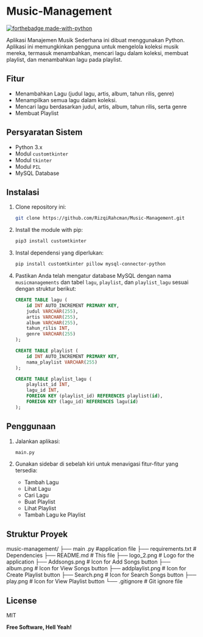 # Music-Management

[![forthebadge made-with-python](http://ForTheBadge.com/images/badges/made-with-python.svg)](https://www.python.org/)


Aplikasi Manajemen Musik Sederhana ini dibuat menggunakan Python. Aplikasi ini memungkinkan pengguna untuk mengelola koleksi musik mereka, termasuk menambahkan, mencari lagu dalam koleksi, membuat playlist, dan menambahkan lagu pada playlist.


## Fitur

- Menambahkan Lagu (judul lagu, artis, album, tahun rilis, genre)
- Menampilkan semua lagu dalam koleksi.
- Mencari lagu berdasarkan judul, artis, album, tahun rilis, serta genre
- Membuat Playlist

## Persyaratan Sistem

- Python 3.x
- Modul `customtkinter`
- Modul `tkinter`
- Modul `PIL`
- MySQL Database

## Instalasi

1. Clone repository ini:

    ```bash
    git clone https://github.com/RizqiRahcman/Music-Management.git
    ```
2. Install the module with pip:

    ```bash
    pip3 install customtkinter
    ```

3. Instal dependensi yang diperlukan:

    ```bash
    pip install customtkinter pillow mysql-connector-python
    ```

4. Pastikan Anda telah mengatur database MySQL dengan nama `musicmanagements` dan tabel `lagu`, `playlist`, dan `playlist_lagu` sesuai dengan struktur berikut:

    ```sql
    CREATE TABLE lagu (
        id INT AUTO_INCREMENT PRIMARY KEY,
        judul VARCHAR(255),
        artis VARCHAR(255),
        album VARCHAR(255),
        tahun_rilis INT,
        genre VARCHAR(255)
    );

    CREATE TABLE playlist (
        id INT AUTO_INCREMENT PRIMARY KEY,
        nama_playlist VARCHAR(255)
    );

    CREATE TABLE playlist_lagu (
        playlist_id INT,
        lagu_id INT,
        FOREIGN KEY (playlist_id) REFERENCES playlist(id),
        FOREIGN KEY (lagu_id) REFERENCES lagu(id)
    );
    ```

## Penggunaan

1. Jalankan aplikasi:

    ```bash
    main.py
    ```

2. Gunakan sidebar di sebelah kiri untuk menavigasi fitur-fitur yang tersedia:
    - Tambah Lagu
    - Lihat Lagu
    - Cari Lagu
    - Buat Playlist
    - Lihat Playlist
    - Tambah Lagu ke Playlist

## Struktur Proyek

music-management/
    ├──  main .py #application file
    ├── requirements.txt # Dependencies
    ├── README.md # This file
    ├── logo_2.png # Logo for the application
    ├── Addsongs.png # Icon for Add Songs button
    ├── album.png # Icon for View Songs button
    ├── addplaylist.png # Icon for Create Playlist button
    ├── Search.png # Icon for Search Songs button
    ├── play.png # Icon for View Playlist button
    └── .gitignore # Git ignore file


## License

MIT

**Free Software, Hell Yeah!**
